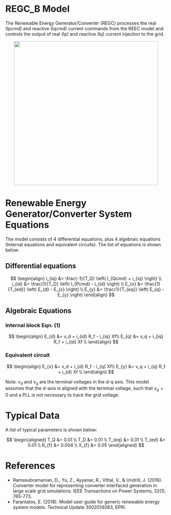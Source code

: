 # REGC_B Model
The Renewable Energy Generator/Converter (REGC) processes the real (Ipcmd) and reactive (Iqcmd) current commands from the REEC model and controls the output of real (Ip) and reactive (Iq) current injection to the grid.

<div align="center">
<img src="https://github.com/user-attachments/assets/953e391a-0091-47f2-aaab-eb713abe9119" width="450">
</div>

# Renewable Energy Generator/Converter System Equations
The model consists of 4 differential equations, plus 4 algebraic equations (Internal equations and equivalent circuits). The list of equations is shown below:

## Differential equations

$$
\begin{align}
i_{iq} &= \frac{-1}{T_Q} \left( I_{Qcmd} + i_{iq} \right) \\
i_{id} &= \frac{1}{T_D} \left( I_{Pcmd} - i_{id} \right) \\
E_{x} &= \frac{1}{T_{ed}} \left( E_{d} - E_{x} \right) \\
E_{y} &= \frac{1}{T_{eq}} \left( E_{q} - E_{y} \right)
\end{align}
$$

## Algebraic Equations

### Internal block Eqn. (1)
$$
\begin{align}
E_{d} &= v_d + i_{id} R_f - i_{iq} Xf\\
E_{q} &= v_q + i_{iq} R_f + i_{id} Xf \\
\end{align}
$$

### Equivalent circuit

$$
\begin{align}
E_{x} &= v_d + i_{d} R_f - i_{q} Xf\\
E_{y} &= v_q + i_{q} R_f + i_{d} Xf \\
\end{align}
$$

Note: $v_d$ and $v_q$ are the terminal voltages in the d-q axis. This model assumes that the d-axis is aligned with the terminal voltage, such that $v_q=0$ and a PLL is not necessary to track the grid voltage.

# Typical Data
A list of typical parameters is shown below:

$$
\begin{aligned}
T_Q &= 0.01  \\
T_D &= 0.01  \\
T_{eq} &= 0.01 \\
T_{ed} &= 0.01 \\
R_{f} &= 0.004 \\
X_{f} &= 0.05
\end{aligned}
$$

# References
- Ramasubramanian, D., Yu, Z., Ayyanar, R., Vittal, V., & Undrill, J. (2016). Converter model for representing converter interfaced generation in large scale grid simulations. IEEE Transactions on Power Systems, 32(1), 765-773.
- Farantatos, E. (2018). Model user guide for generic renewable energy system models. Technical Update 3002014083, EPRI.

